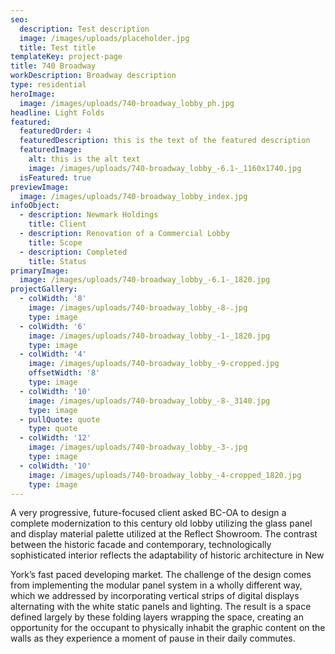 ```yaml
---
seo:
  description: Test description
  image: /images/uploads/placeholder.jpg
  title: Test title
templateKey: project-page
title: 740 Broadway
workDescription: Broadway description
type: residential
heroImage:
  image: /images/uploads/740-broadway_lobby_ph.jpg
headline: Light Folds
featured:
  featuredOrder: 4
  featuredDescription: this is the text of the featured description
  featuredImage:
    alt: this is the alt text
    image: /images/uploads/740-broadway_lobby_-6.1-_1160x1740.jpg
  isFeatured: true
previewImage:
  image: /images/uploads/740-broadway_lobby_index.jpg
infoObject:
  - description: Newmark Holdings
    title: Client
  - description: Renovation of a Commercial Lobby
    title: Scope
  - description: Completed
    title: Status
primaryImage:
  image: /images/uploads/740-broadway_lobby_-6.1-_1820.jpg
projectGallery:
  - colWidth: '8'
    image: /images/uploads/740-broadway_lobby_-8-.jpg
    type: image
  - colWidth: '6'
    image: /images/uploads/740-broadway_lobby_-1-_1820.jpg
    type: image
  - colWidth: '4'
    image: /images/uploads/740-broadway_lobby_-9-cropped.jpg
    offsetWidth: '8'
    type: image
  - colWidth: '10'
    image: /images/uploads/740-broadway_lobby_-8-_3140.jpg
    type: image
  - pullQuote: quote
    type: quote
  - colWidth: '12'
    image: /images/uploads/740-broadway_lobby_-3-.jpg
    type: image
  - colWidth: '10'
    image: /images/uploads/740-broadway_lobby_-4-cropped_1820.jpg
    type: image
---
```

A very progressive, future-focused client asked BC-OA to design a complete modernization to this century old lobby utilizing the glass panel and display material palette utilized at the Reflect Showroom. The contrast between the historic facade and contemporary, technologically sophisticated interior reflects the adaptability of historic architecture in New

York’s fast paced developing market. The challenge of the design comes from implementing the modular panel system in a wholly different way, which we addressed by incorporating vertical strips of digital displays alternating with the white static panels and lighting. The result is a space defined largely by these folding layers wrapping the space, creating an opportunity for the occupant to physically inhabit the graphic content on the walls as they experience a moment of pause in their daily commutes.
